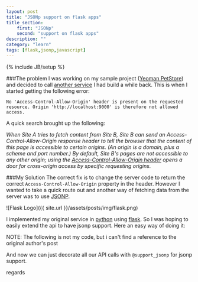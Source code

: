 ```yaml
---
layout: post
title: "JSONp support on flask apps"
title_section:
    first: "JSONp"
    second: "support on flask apps"
description: ""
category: "learn"
tags: [flask,jsonp,javascript]
---
```

{% include JB/setup %}


###The problem
I was working on my sample project ([Yeoman PetStore](https://github.com/khanduri/yeoman-petstore)) and decided to call [another service](http://ezapps.herokuapp.com/facts/) I had build a while back. This is when I started getting the following error:

    No 'Access-Control-Allow-Origin' header is present on the requested resource. Origin 'http://localhost:9000' is therefore not allowed access.

A quick search brought up the following:

<i>When Site A tries to fetch content from Site B, Site B can send an Access-Control-Allow-Origin response header to tell the browser that the content of this page is accessible to certain origins. (An origin is a domain, plus a scheme and port number.) By default, Site B's pages are not accessible to any other origin; using the [Access-Control-Allow-Origin header](http://www.html5rocks.com/en/tutorials/cors/) opens a door for cross-origin access by specific requesting origins.</i>

###My Solution
The correct fix is to change the server code to return the correct `Access-Control-Allow-Origin` property in the header. However I wanted to take a quick route out and another way of fetching data from the server was to use [JSONP](http://en.wikipedia.org/wiki/JSONP).

![Flask Logo]({{ site.url }}/assets/posts/img/flask.png)

I implemented my original service in [python](http://en.wikipedia.org/wiki/Python_%28programming_language%29) using [flask](http://en.wikipedia.org/wiki/Flask_(web_framework)). So I was hoping to easily extend the api to have jsonp support. Here an easy way of doing it:

NOTE: The following is not my code, but i can't find a reference to the original author's post
<script src="https://gist.github.com/khanduri/297319e52daafd8a56b9.js"></script>

And now we can just decorate all our API calls with `@support_jsonp` for jsonp support.

regards


